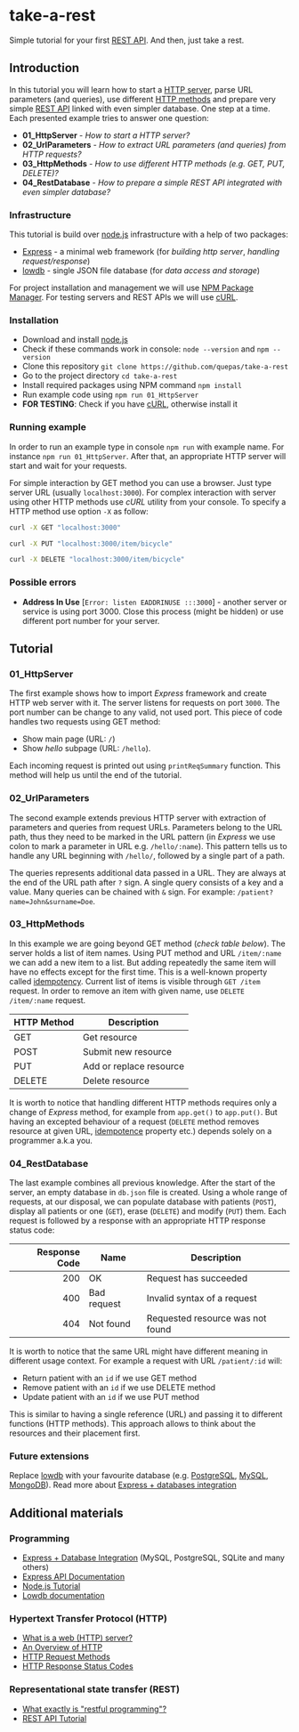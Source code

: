 # take-a-rest

Simple tutorial for your first [REST API](https://www.wikiwand.com/en/Representational_state_transfer).
And then, just take a rest.

## Introduction

In this tutorial you will learn how to start a [HTTP server](https://developer.mozilla.org/en-US/docs/Learn/Common_questions/What_is_a_web_server), parse URL parameters (and queries), use different [HTTP methods](https://developer.mozilla.org/en-US/docs/Web/HTTP/Methods) and prepare very simple [REST API](https://www.wikiwand.com/en/Representational_state_transfer) linked with even simpler database.
One step at a time.
Each presented example tries to answer one question:

* **01_HttpServer** - _How to start a HTTP server?_
* **02_UrlParameters** - _How to extract URL parameters (and queries) from HTTP requests?_
* **03_HttpMethods** - _How to use different HTTP methods (e.g. GET, PUT, DELETE)?_
* **04_RestDatabase** - _How to prepare a simple REST API integrated with even simpler database?_

### Infrastructure

This tutorial is build over [node.js](https://nodejs.org/en/) infrastructure with a help of two packages:

* [Express](http://expressjs.com) - a minimal web framework (for _building http server_, _handling request/response_)
* [lowdb](https://github.com/typicode/lowdb) - single JSON file database (for _data access and storage_)

For project installation and management we will use [NPM Package Manager](https://www.npmjs.com/). For testing servers and REST APIs we will use [cURL](https://curl.haxx.se/).

### Installation

* Download and install [node.js](https://nodejs.org/en/download/)
* Check if these commands work in console: `node --version` and `npm --version`
* Clone this repository `git clone https://github.com/quepas/take-a-rest`
* Go to the project directory `cd take-a-rest`
* Install required packages using NPM command `npm install`
* Run example code using `npm run 01_HttpServer`
* **FOR TESTING**: Check if you have [cURL](https://curl.haxx.se/), otherwise install it

### Running example

In order to run an example type in console `npm run` with example name.
For instance `npm run 01_HttpServer`.
After that, an appropriate HTTP server will start and wait for your requests.

For simple interaction by GET method you can use a browser.
Just type server URL (usually `localhost:3000`).
For complex interaction with server using other HTTP methods use _cURL_ utility from your console.
To specify a HTTP method use option `-X` as follow:

```bash
curl -X GET "localhost:3000"
```

```bash
curl -X PUT "localhost:3000/item/bicycle"
```

```bash
curl -X DELETE "localhost:3000/item/bicycle"
```

### Possible errors

* **Address In Use** [`Error: listen EADDRINUSE :::3000`] - another server or service is using port 3000. Close this process (might be hidden) or use different port number for your server.

## Tutorial

### 01_HttpServer

The first example shows how to import _Express_ framework and create HTTP web server with it.
The server listens for requests on port `3000`.
The port number can be change to any valid, not used port.
This piece of code handles two requests using GET method:

* Show main page (URL: `/`)
* Show _hello_ subpage (URL: `/hello`).

Each incoming request is printed out using `printReqSummary` function.
This method will help us until the end of the tutorial.

### 02_UrlParameters

The second example extends previous HTTP server with extraction of parameters and queries from request URLs.
Parameters belong to the URL path, thus they need to be marked in the URL pattern (in _Express_ we use colon to mark a parameter in URL e.g. `/hello/:name`).
This pattern tells us to handle any URL beginning with `/hello/`, followed by a single part of a path.

The queries represents additional data passed in a URL.
They are always at the end of the URL path after `?` sign.
A single query consists of a key and a value.
Many queries can be chained with `&` sign.
For example: `/patient?name=John&surname=Doe`.

### 03_HttpMethods

In this example we are going beyond GET method (_check table below_).
The server holds a list of item names.
Using PUT method and URL `/item/:name` we can add a new item to a list.
But adding repeatedly the same item will have no effects except for the first time.
This is a well-known property called [idempotency](http://www.restapitutorial.com/lessons/idempotency.html).
Current list of items is visible through `GET /item` request.
In order to remove an item with given name, use `DELETE /item/:name` request.

| HTTP Method | Description             |
| ----------- | ----------------------- |
| GET         | Get resource            |
| POST        | Submit new resource     |
| PUT         | Add or replace resource |
| DELETE      | Delete resource         |

It is worth to notice that handling different HTTP methods requires only a change of _Express_ method, for example from `app.get()` to `app.put()`.
But having an excepted behaviour of a request (`DELETE` method removes resource at given URL, [idempotence](http://www.restapitutorial.com/lessons/idempotency.html) property etc.) depends solely on a programmer a.k.a you.

### 04_RestDatabase

The last example combines all previous knowledge.
After the start of the server, an empty database in `db.json` file is created.
Using a whole range of requests, at our disposal, we can populate database with patients (`POST`), display all patients or one (`GET`), erase (`DELETE`) and modify (`PUT`) them.
Each request is followed by a response with an appropriate HTTP response status code:

| Response Code | Name        | Description                      |
| ------------: | ----------- | -------------------------------- |
|           200 | OK          | Request has succeeded            |
|           400 | Bad request | Invalid syntax of a request      |
|           404 | Not found   | Requested resource was not found |

It is worth to notice that the same URL might have different meaning in different usage context. For example a request with URL `/patient/:id` will:

* Return patient with an `id` if we use GET method
* Remove patient with an `id` if we use DELETE method
* Update patient with an `id` if we use PUT method

This is similar to having a single reference (URL) and passing it to different functions (HTTP methods).
This approach allows to think about the resources and their placement first.

### Future extensions

Replace [lowdb](https://github.com/typicode/lowdb) with your favourite database (e.g. [PostgreSQL](https://www.postgresql.org/), [MySQL](https://www.mysql.com/), [MongoDB](https://www.mongodb.com/)). Read more about [Express + databases integration](http://expressjs.com/en/guide/database-integration.html)

## Additional materials

### Programming

* [Express + Database Integration](http://expressjs.com/en/guide/database-integration.html) (MySQL, PostgreSQL, SQLite and many others)
* [Express API Documentation](http://expressjs.com/en/4x/api.html)
* [Node.js Tutorial](https://www.tutorialspoint.com/nodejs/index.htm)
* [Lowdb documentation](https://github.com/typicode/lowdb/blob/master/README.md)

### Hypertext Transfer Protocol (HTTP)

* [What is a web (HTTP) server?](https://developer.mozilla.org/en-US/docs/Learn/Common_questions/What_is_a_web_server)
* [An Overview of HTTP](https://developer.mozilla.org/en-US/docs/Web/HTTP/Overview)
* [HTTP Request Methods](https://developer.mozilla.org/en-US/docs/Web/HTTP/Methods)
* [HTTP Response Status Codes](https://developer.mozilla.org/en-US/docs/Web/HTTP/Status)

### Representational state transfer (REST)

* [What exactly is "restful programming"?](https://stackoverflow.com/questions/671118/what-exactly-is-restful-programming)
* [REST API Tutorial](http://www.restapitutorial.com/)
